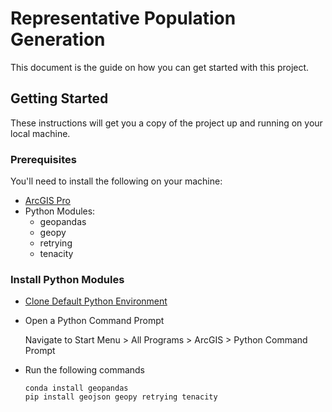 # Representative Population Generation

This document is the guide on how you can get started with this project.

## Getting Started

These instructions will get you a copy of the project up and running on your local machine.

### Prerequisites

You'll need to install the following on your machine:

- [ArcGIS Pro](https://www.esri.com/en-us/arcgis/products/arcgis-pro/resources)
- Python Modules:
    - geopandas
    - geopy
    - retrying
    - tenacity

### Install Python Modules

- [Clone Default Python Environment](https://pro.arcgis.com/en/pro-app/latest/arcpy/get-started/clone-an-environment.htm)

- Open a Python Command Prompt

    Navigate to Start Menu > All Programs > ArcGIS > Python Command Prompt

- Run the following commands

    ```
    conda install geopandas
    pip install geojson geopy retrying tenacity
    ```
